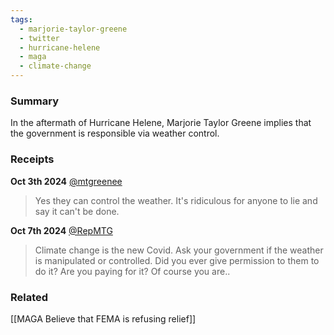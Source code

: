 ```yaml
---
tags:
  - marjorie-taylor-greene
  - twitter
  - hurricane-helene
  - maga
  - climate-change
---
```

### Summary
In the aftermath of Hurricane Helene, Marjorie Taylor Greene implies that the government is responsible via weather control.

### Receipts
**Oct 3th 2024** [@mtgreenee](https://x.com/mtgreenee/status/1842039774359462324)
>Yes they can control the weather. It's ridiculous for anyone to lie and say it can't be done.

**Oct 7th 2024** [@RepMTG](https://x.com/RepMTG/status/1843432743163834722)
>Climate change is the new Covid. Ask your government if the weather is manipulated or controlled. Did you ever give permission to them to do it? Are you paying for it? Of course you are..

### Related
[[MAGA Believe that FEMA is refusing relief]]